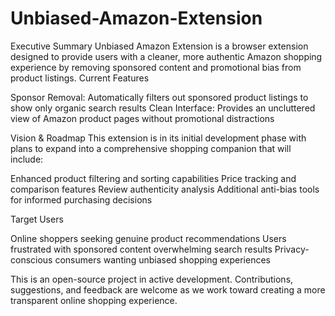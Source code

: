 # Unbiased-Amazon-Extension
Executive Summary
Unbiased Amazon Extension is a browser extension designed to provide users with a cleaner, more authentic Amazon shopping experience by removing sponsored content and promotional bias from product listings.
Current Features

Sponsor Removal: Automatically filters out sponsored product listings to show only organic search results
Clean Interface: Provides an uncluttered view of Amazon product pages without promotional distractions

Vision & Roadmap
This extension is in its initial development phase with plans to expand into a comprehensive shopping companion that will include:

Enhanced product filtering and sorting capabilities
Price tracking and comparison features
Review authenticity analysis
Additional anti-bias tools for informed purchasing decisions

Target Users

Online shoppers seeking genuine product recommendations
Users frustrated with sponsored content overwhelming search results
Privacy-conscious consumers wanting unbiased shopping experiences

This is an open-source project in active development. Contributions, suggestions, and feedback are welcome as we work toward creating a more transparent online shopping experience.
